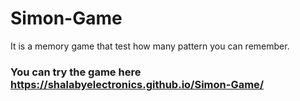 # Simon-Game
It is a memory game that test how many pattern you can remember.
### You can try the game here https://shalabyelectronics.github.io/Simon-Game/

